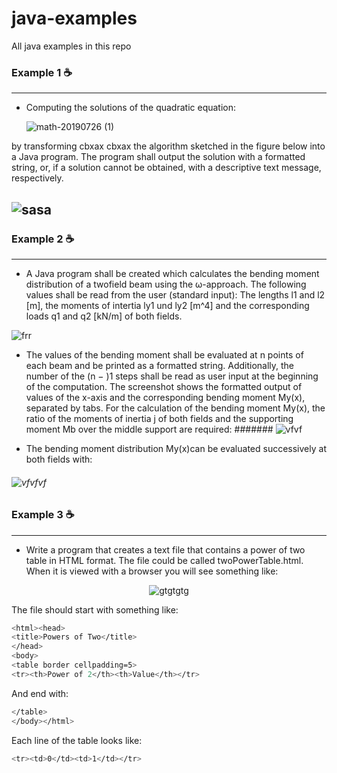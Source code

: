 # java-examples
All java examples in this repo

### Example 1 ☕
---
- Computing the solutions of the quadratic equation: 


   ![math-20190726 (1)](https://user-images.githubusercontent.com/33956266/61977369-fcd2cd80-aff6-11e9-9f84-da89873ad8b0.png)

       
by transforming cbxax cbxax the algorithm sketched in the figure below into a Java program. The program shall output the solution with a formatted string, or, if a solution cannot be obtained, with a descriptive text message, respectively. 
 
 
![sasa](https://user-images.githubusercontent.com/33956266/61975230-3c96b680-aff1-11e9-9df6-853fdffa8ce8.JPG)
--
### Example 2 ☕
---
* A Java program shall be created which calculates the bending moment distribution of a twofield beam using the ω-approach. The following values shall be read from the user (standard
input): The lengths l1 and l2 [m], the moments of intertia ly1 und ly2 [m^4] and the corresponding loads q1 and q2 [kN/m] of both fields.

![frr](https://user-images.githubusercontent.com/33956266/61975801-c2ffc800-aff2-11e9-86f1-ef54d02c9660.JPG)

- The values of the bending moment shall be evaluated at n points of each beam and be printed
as a formatted string. Additionally, the number of the (n − )1 steps shall be read as user input at
the beginning of the computation. The screenshot shows the formatted output of values of the
x-axis and the corresponding bending moment My(x), separated by tabs. 
For the calculation of the bending moment My(x), the ratio of the moments of inertia j of both
fields and the supporting moment Mb over the middle support are required: 
####### ![vfvf](https://user-images.githubusercontent.com/33956266/61977533-5cc97400-aff7-11e9-9065-cf67c81156dc.JPG)

 * The bending moment distribution My(x)can be evaluated successively at both fields with: 
 
 ###### ![vfvfvf](https://user-images.githubusercontent.com/33956266/61977733-f42ec700-aff7-11e9-8be6-a21c2ba579f3.JPG)


### Example 3 ☕
---
* Write a program that creates a text file that contains a power of two table in HTML format. The file could be called twoPowerTable.html. When it is viewed with a browser you will see something like: 


<span style="display:block;text-align:center">![gtgtgtg](https://user-images.githubusercontent.com/33956266/61977996-a1094400-aff8-11e9-8e5f-3fa02db7ae68.JPG) </span>

The file should start with something like: 

  ```sh
<html><head>
<title>Powers of Two</title>
</head>
<body>
<table border cellpadding=5>
<tr><th>Power of 2</th><th>Value</th></tr>
 ```
And end with:
 ```sh
</table>
</body></html>
 ```
 Each line of the table looks like: 
 ```sh
 <tr><td>0</td><td>1</td></tr>
  ```
